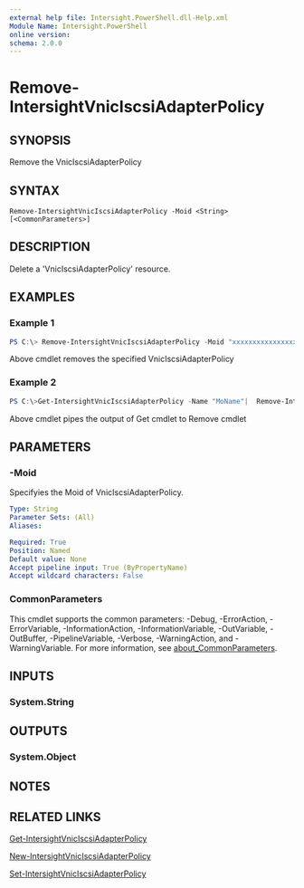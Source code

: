 ```yaml
---
external help file: Intersight.PowerShell.dll-Help.xml
Module Name: Intersight.PowerShell
online version:
schema: 2.0.0
---
```


# Remove-IntersightVnicIscsiAdapterPolicy

## SYNOPSIS
Remove the VnicIscsiAdapterPolicy

## SYNTAX

```
Remove-IntersightVnicIscsiAdapterPolicy -Moid <String> [<CommonParameters>]
```

## DESCRIPTION
Delete a &apos;VnicIscsiAdapterPolicy&apos; resource.

## EXAMPLES

### Example 1
```powershell
PS C:\> Remove-IntersightVnicIscsiAdapterPolicy -Moid "xxxxxxxxxxxxxxxxxxxxxxxxxxx"
```
Above cmdlet removes the specified VnicIscsiAdapterPolicy 

### Example 2
```powershell
PS C:\>Get-IntersightVnicIscsiAdapterPolicy -Name "MoName"|  Remove-IntersightVnicIscsiAdapterPolicy
```
Above cmdlet pipes the output of Get cmdlet to Remove cmdlet

## PARAMETERS

### -Moid
Specifyies the Moid of VnicIscsiAdapterPolicy.

```yaml
Type: String
Parameter Sets: (All)
Aliases:

Required: True
Position: Named
Default value: None
Accept pipeline input: True (ByPropertyName)
Accept wildcard characters: False
```

### CommonParameters
This cmdlet supports the common parameters: -Debug, -ErrorAction, -ErrorVariable, -InformationAction, -InformationVariable, -OutVariable, -OutBuffer, -PipelineVariable, -Verbose, -WarningAction, and -WarningVariable. For more information, see [about_CommonParameters](http://go.microsoft.com/fwlink/?LinkID=113216).

## INPUTS

### System.String

## OUTPUTS

### System.Object
## NOTES

## RELATED LINKS

[Get-IntersightVnicIscsiAdapterPolicy](./Get-IntersightVnicIscsiAdapterPolicy.md)

[New-IntersightVnicIscsiAdapterPolicy](./New-IntersightVnicIscsiAdapterPolicy.md)

[Set-IntersightVnicIscsiAdapterPolicy](./Set-IntersightVnicIscsiAdapterPolicy.md)


